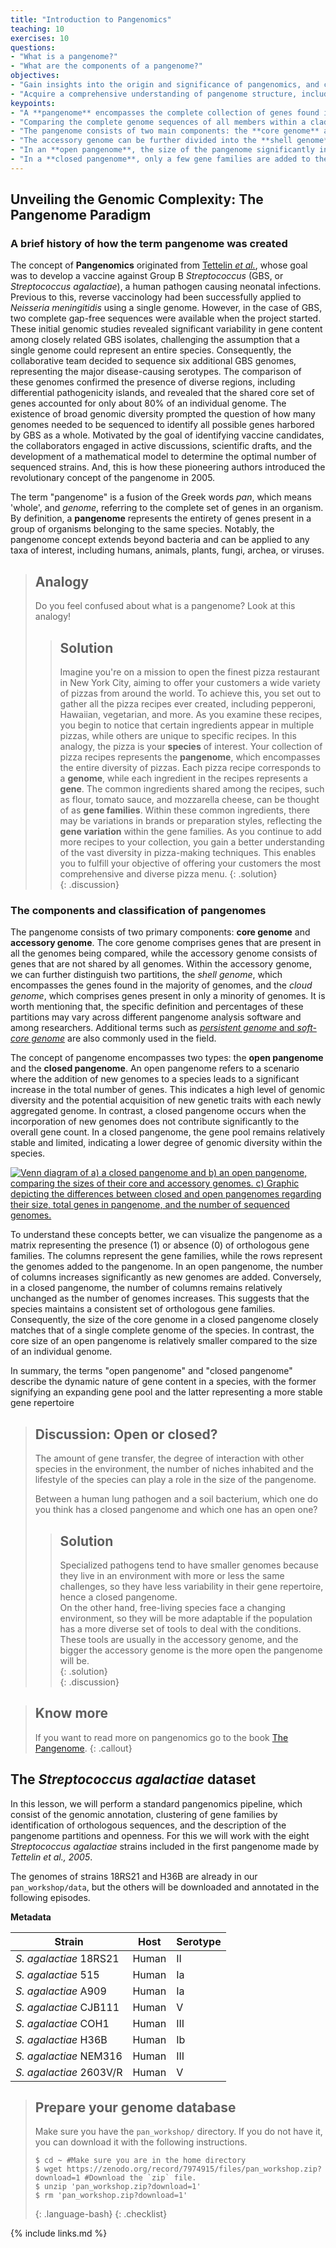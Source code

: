 ```yaml
---
title: "Introduction to Pangenomics"
teaching: 10
exercises: 10
questions:
- "What is a pangenome?"
- "What are the components of a pangenome?"
objectives:
- "Gain insights into the origin and significance of pangenomics, and comprehend its fundamental principles."
- "Acquire a comprehensive understanding of pangenome structure, including the classification of pangenomes based on their element composition."
keypoints:
- "A **pangenome** encompasses the complete collection of genes found in all genomes within a specific group, typically a species."
- "Comparing the complete genome sequences of all members within a clade allows for the construction of a pangenome."
- "The pangenome consists of two main components: the **core genome** and the **accessory genome**."
- "The accessory genome can be further divided into the **shell genome** and the **cloud genome**."
- "In an **open pangenome**, the size of the pangenome significantly increases with the addition of each new genome."
- "In a **closed pangenome**, only a few gene families are added to the pangenome when a new genome is introduced."
---
```


## Unveiling the Genomic Complexity: The Pangenome Paradigm

### A brief history of how the term pangenome was created

The concept of **Pangenomics** originated from [Tettelin *et al.*](https://www.pnas.org/doi/10.1073/pnas.0506758102]), whose goal was to develop a vaccine against Group B *Streptococcus* (GBS, or *Streptococcus agalactiae*), a human pathogen causing neonatal infections. Previous to this, reverse vaccinology had been successfully applied to *Neisseria meningitidis* using a single genome. However, in the case of GBS, two complete gap-free sequences were available when the project started. These initial genomic studies revealed significant variability in gene content among closely related GBS isolates, challenging the assumption that a single genome could represent an entire species. Consequently, the collaborative team decided to sequence six additional GBS genomes, representing the major disease-causing serotypes. The comparison of these genomes confirmed the presence of diverse regions, including differential pathogenicity islands, and revealed that the shared core set of genes accounted for only about 80% of an individual genome. The existence of broad genomic diversity prompted the question of how many genomes needed to be sequenced to identify all possible genes harbored by GBS as a whole. Motivated by the goal of identifying vaccine candidates, the collaborators engaged in active discussions, scientific drafts, and the development of a mathematical model to determine the optimal number of sequenced strains. And, this is how these pioneering authors introduced the revolutionary concept of the pangenome in 2005. 


The term "pangenome" is a fusion of the Greek words *pan*, which means 'whole', and *genome*, referring to the complete set of genes in an organism. By definition, a **pangenome** represents the entirety of genes present in a group of organisms belonging to the same species. Notably, the pangenome concept extends beyond bacteria and can be applied to any taxa of interest, including humans, animals, plants, fungi, archea, or viruses. 

> ## Analogy 
> Do you feel confused about what is a pangenome? Look at this analogy!
>  
> > ## Solution
> > Imagine you're on a mission to open the finest pizza restaurant in New York City, aiming to offer your customers a wide variety of pizzas from around the world. To achieve this, you set out to gather all the pizza recipes ever created, including pepperoni, Hawaiian, vegetarian, and more. As you examine these recipes, you begin to notice that certain ingredients appear in multiple pizzas, while others are unique to specific recipes. 
> > In this analogy, the pizza is your **species** of interest. Your collection of pizza recipes represents the **pangenome**, which encompasses the entire diversity of pizzas. Each pizza recipe corresponds to a **genome**, while each ingredient in the recipes represents a **gene**. The common ingredients shared among the recipes, such as flour, tomato sauce, and mozzarella cheese, can be thought of as **gene families**. Within these common ingredients, there may be variations in brands or preparation styles, reflecting the **gene variation** within the gene families.
> > As you continue to add more recipes to your collection, you gain a better understanding of the vast diversity in pizza-making techniques. This enables you to fulfill your objective of offering your customers the most comprehensive and diverse pizza menu.
> {: .solution}  
{: .discussion}
 

### The components and classification of pangenomes

The pangenome consists of two primary components: **core genome** and **accessory genome**. The core genome comprises genes that are present in all the genomes being compared, while the accessory genome consists of genes that are not shared by all genomes. Within the accessory genome, we can further distinguish two partitions, the *shell genome*, which encompasses the genes found in the majority of genomes, and the *cloud genome*, which comprises genes present in only a minority of genomes. It is worth mentioning that, the specific definition and percentages of these partitions may vary across different pangenome analysis software and among researchers. Additional terms such as [*persistent genome* and *soft-core genome*](https://journals.plos.org/ploscompbiol/article?id=10.1371/journal.pcbi.1007732) are also commonly used in the field.

The concept of pangenome encompasses two types: the **open pangenome** and the **closed pangenome**. An open pangenome refers to a scenario where the addition of new genomes to a species leads to a significant increase in the total number of genes. This indicates a high level of genomic diversity and the potential acquisition of new genetic traits with each newly aggregated genome. In contrast, a closed pangenome occurs when the incorporation of new genomes does not contribute significantly to the overall gene count. In a closed pangenome, the gene pool remains relatively stable and limited, indicating a lower degree of genomic diversity within the species.


<a href="{{ page.root }}/fig/01-01-01.png">
   <img src="{{ page.root }}/fig/01-01-01.png" alt=" Venn diagram of a) a closed pangenome and b) an open pangenome, comparing the sizes of their core and accessory genomes. c) Graphic depicting the differences between closed and open pangenomes regarding their size, total genes in pangenome, and the number of sequenced genomes." />
  </a>


To understand these concepts better, we can visualize the pangenome as a matrix representing the presence (1) or absence (0) of orthologous gene families. The columns represent the gene families, while the rows represent the genomes added to the pangenome. In an open pangenome, the number of columns increases significantly as new genomes are added. Conversely, in a closed pangenome, the number of columns remains relatively unchanged as the number of genomes increases. This suggests that the species maintains a consistent set of orthologous gene families. Consequently, the size of the core genome in a closed pangenome closely matches that of a single complete genome of the species. In contrast, the core size of an open pangenome is relatively smaller compared to the size of an individual genome.

In summary, the terms "open pangenome" and "closed pangenome" describe the dynamic nature of gene content in a species, with the former signifying an expanding gene pool and the latter representing a more stable gene repertoire  


> ## Discussion: Open or closed?
>  The amount of gene transfer, the degree of interaction with other species in the environment, the number of niches inhabited and the lifestyle 
>  of the species can play a role in the size of the pangenome. 
>  
>  Between a human lung pathogen and a soil bacterium, which one do you think has a closed pangenome and which one has an open one?
>  
> > ## Solution
> > Specialized pathogens tend to have smaller genomes because they live in an environment with more or less the same challenges, 
> > so they have less variability in their gene repertoire, hence a closed pangenome.  
> > On the other hand, free-living species face a changing environment, so they will be more adaptable if the population has a more diverse 
> > set of tools to deal with the conditions. These tools are usually in the accessory genome, and the bigger the accessory genome is the more
> >  open the pangenome will be.  
> {: .solution}  
{: .discussion}

> ## Know more
> If you want to read more on pangenomics go to the book [The Pangenome](https://link.springer.com/book/10.1007/978-3-030-38281-0).
{: .callout}

## The *Streptococcus agalactiae* dataset

In this lesson, we will perform a standard pangenomics pipeline, which consist of the genomic annotation, clustering of gene families by identification
of orthologous sequences, and the description of the pangenome partitions and openness. For this we will work with the eight *Streptococcus agalactiae*
 strains included in the first pangenome made by *Tettelin et al., 2005*.

The genomes of strains 18RS21 and H36B are already in our `pan_workshop/data`, but the others will be downloaded and annotated in the following episodes.

**Metadata**


|Strain	| Host	| Serotype   |
|-------------------------|---------|------------|
|*S. agalactiae*  18RS21  | Human   | II       	|
|*S. agalactiae*  515 	| Human   | Ia       	|
|*S. agalactiae*  A909	| Human   | Ia       	|
|*S. agalactiae*  CJB111  | Human   | V       	|
|*S. agalactiae*  COH1	| Human   | III       	|
|*S. agalactiae*  H36B	| Human   | Ib       	|
|*S. agalactiae*  NEM316	| Human   | III     	|
|*S. agalactiae*  2603V/R 	| Human   | V      	|



> ## Prepare your genome database
> Make sure you have the `pan_workshop/` directory. If you do not have it, you can download it with the following instructions.
>
> ~~~
> $ cd ~ #Make sure you are in the home directory
> $ wget https://zenodo.org/record/7974915/files/pan_workshop.zip?download=1 #Download the `zip` file.
> $ unzip 'pan_workshop.zip?download=1' 
> $ rm 'pan_workshop.zip?download=1'
> ~~~
> {: .language-bash}
{: .checklist}

{% include links.md %}





